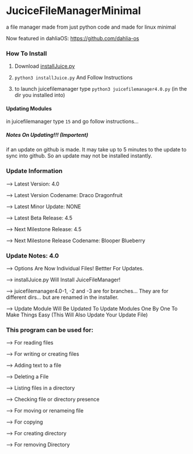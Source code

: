 # JuciceFileManagerMinimal

a file manager made from just python
code and made for linux minimal 

Now featured in dahliaOS: https://github.com/dahlia-os

### How To Install

1. Download [installJuice.py](https://github.com/EnderNightLord-ChromeBook/JuiceFileManagerMinimal/blob/master/installJuice.py)

2. `python3 installJuice.py` And Follow Instructions

3. to launch juicefilemanager type `python3 juicefilemanager4.0.py` (in the dir you installed into)

#### Updating Modules

in juicefilemanager type `15` and go follow instructions... 

##### Notes On Updating!!! (Importent)

if an update on github is made. It may take up to 5 minutes to the update to sync into github. So an update may not be installed instantly.

### Update Information

--> Latest Version: 4.0

--> Latest Version Codename: Draco Dragonfruit

--> Latest Minor Update: NONE

--> Latest Beta Release: 4.5

--> Next Milestone Release: 4.5

--> Next Milestone Release Codename: Blooper Blueberry 

### Update Notes: 4.0

--> Options Are Now Individual Files! Bettter For Updates.

--> installJuice.py Will Install JuiceFileManager!

--> juicefilemanager4.0-1, -2 and -3 are for branches... They are for different dirs... but are renamed in the installer.

--> Update Module Will Be Updated To Update Modules One By One To Make Things Easy (This Will Also Update Your Update File)

### This program can be used for:

--> For reading files

--> For writing or creating files

--> Adding text to a file

--> Deleting a File

--> Listing files in a directory

--> Checking file or directory presence

--> For moving or renameing file

--> For copying

--> For creating directory

--> For removing Directory
